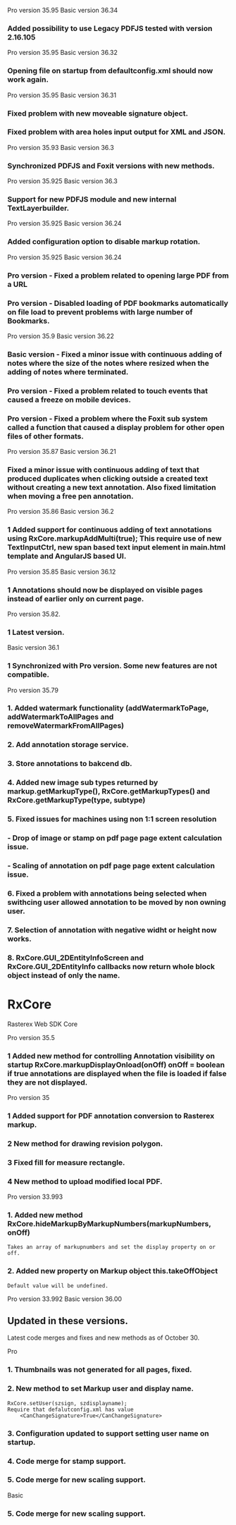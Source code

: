 
Pro version 35.95
Basic version 36.34

### Added possibility to use Legacy PDFJS tested with version 2.16.105

Pro version 35.95
Basic version 36.32

### Opening file on startup from defaultconfig.xml should now work again.

Pro version 35.95
Basic version 36.31

### Fixed problem with new moveable signature object.
### Fixed problem with area holes input output for XML and JSON.

Pro version 35.93
Basic version 36.3

### Synchronized PDFJS and Foxit versions with new methods.

Pro version 35.925
Basic version 36.3

### Support for new PDFJS module and new internal TextLayerbuilder.


Pro version 35.925
Basic version 36.24

### Added configuration option to disable markup rotation.


Pro version 35.925
Basic version 36.24

### Pro version - Fixed a problem related to opening large PDF from a URL
### Pro version - Disabled loading of PDF bookmarks automatically on file load to prevent problems with large number of Bookmarks.



Pro version 35.9
Basic version 36.22

### Basic version - Fixed a minor issue with continuous adding of notes where the size of the notes where resized when the adding of notes where terminated.

### Pro version - Fixed a problem related to touch events that caused a freeze on mobile devices.
### Pro version - Fixed a problem where the Foxit sub system called a function that caused a display problem for other open files of other formats.


Pro version 35.87
Basic version 36.21

### Fixed a minor issue with continuous adding of text that produced duplicates when clicking outside a created text without creating a new text annotation. Also fixed limitation when moving a free pen annotation.


Pro version 35.86
Basic version 36.2

### 1 Added support for continuous adding of text annotations using RxCore.markupAddMulti(true); This require use of new TextInputCtrl, new span based text input element in main.html template and AngularJS based UI.

Pro version 35.85
Basic version 36.12

### 1 Annotations should now be displayed on visible pages instead of earlier only on current page.


Pro version 35.82.
### 1 Latest version.

Basic version 36.1
### 1 Synchronized with Pro version. Some new features are not compatible.

Pro version 35.79

### 1. Added watermark functionality (addWatermarkToPage, addWatermarkToAllPages and removeWatermarkFromAllPages)

### 2. Add annotation storage service.
### 3. Store annotations to bakcend db.
### 4. Added new image sub types returned by markup.getMarkupType(), RxCore.getMarkupTypes() and RxCore.getMarkupType(type, subtype)
### 5. Fixed issues for machines using non 1:1 screen resolution
   ### - Drop of image or stamp on pdf page page extent calculation issue.
   ### - Scaling of annotation on pdf page page extent calculation issue.
### 6. Fixed a problem with annotations being selected when swithcing user allowed annotation to be moved by non owning user.
### 7. Selection of annotation with negative widht or height now works.
### 8. RxCore.GUI_2DEntityInfoScreen and RxCore.GUI_2DEntityInfo callbacks now return whole block object instead of only the name.





# RxCore
 Rasterex Web SDK Core

 Pro version 35.5

### 1 Added new method for controlling Annotation visibility on startup RxCore.markupDisplayOnload(onOff) onOff = boolean if true annotations are displayed when the file is loaded if false they are not displayed.

 Pro version 35

### 1 Added support for PDF annotation conversion to Rasterex markup.
### 2 New method for drawing revision polygon.
### 3 Fixed fill for measure rectangle.
### 4 New method to upload modified local PDF.


Pro version 33.993

### 1. Added new method RxCore.hideMarkupByMarkupNumbers(markupNumbers, onOff)
    Takes an array of markupnumbers and set the display property on or off.
    
### 2. Added new property on Markup object this.takeOffObject 
    Default value will be undefined.

 Pro version 33.992
 Basic version 36.00


## Updated in these versions.

Latest code merges and fixes and new methods as of October 30.

Pro

### 1. Thumbnails was not generated for all pages, fixed.
### 2. New method to set Markup user and display name.

    RxCore.setUser(szsign, szdisplayname);
    Require that defalutconfig.xml has value
        <CanChangeSignature>True</CanChangeSignature>

### 3. Configuration updated to support setting user name on startup.
### 4. Code merge for stamp support.
### 5. Code merge for new scaling support.

Basic

### 5. Code merge for new scaling support.





 
